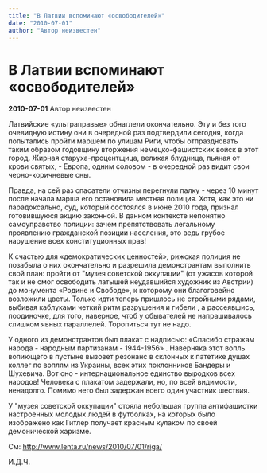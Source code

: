 ```yaml
---
title: "В Латвии вспоминают «освободителей»"
date: "2010-07-01"
author: "Автор неизвестен"
---
```


# В Латвии вспоминают «освободителей»

**2010-07-01** Автор неизвестен

Латвийские «ультраправые» обнаглели окончательно. Эту и без того очевидную истину они в очередной раз подтвердили сегодня, когда попытались пройти маршем по улицам Риги, чтобы отпраздновать таким образом годовщину вторжения немецко-фашистских войск в этот город. Жирная старуха-процентщица, великая блудница, пьяная от крови святых, - Европа, одним соловом - в очередной раз видит свои черно-коричневые сны.

Правда, на сей раз спасатели отчизны перегнули палку - через 10 минут после начала марша его остановила местная полиция. Хотя, как это ни парадоксально, суд, который состоялся в июне 2010 года, признал готовившуюся акцию законной. В данном контексте непонятно самоуправство полиции: зачем препятствовать легальному проявлению гражданской позиции населения, это ведь грубое нарушение всех конституционных прав!

К счастью для «демократических ценностей», рижская полиция не позабыла о них окончательно и разрешила демонстрантам выполнить свой план: пройти от "музея советской оккупации" (от ужасов которой так и не смог освободить латышей неудавшийся художник из Австрии) до монумента «Родине и Свободе», к которому они благоговейно возложили цветы. Только идти теперь пришлось не стройными рядами, выбивая каблуками четкий ритм разрушения и гибели , а рассеявшись, поодиночке, для того, наверное, чтоб у обывателей не напрашивалось слишком явных параллелей. Торопиться тут не надо.

У одного из демонстрантов был плакат с надписью: «Спасибо стражам народа - народным партизанам - 1944-1956» . Наверняка этот вопль вопиющего в пустыне вызовет резонанс в склонных к патетике душах коллег по воплям из Украины, всех этих поклонников Бандеры и Шухевича. Вот оно - интернациональное единство выродков всех народов! Человека с плакатом задержали, но, по всей видимости, ненадолго. Помимо него был задержан всего один участник шествия.

У "музея советской оккупации" стояла небольшая группа антифашистки настроенных молодых людей в футболках, на которых было изображено как Гитлер получает красным кулаком по своей демонической харизме.

См: http://www.lenta.ru/news/2010/07/01/riga/

И.Д.Ч.